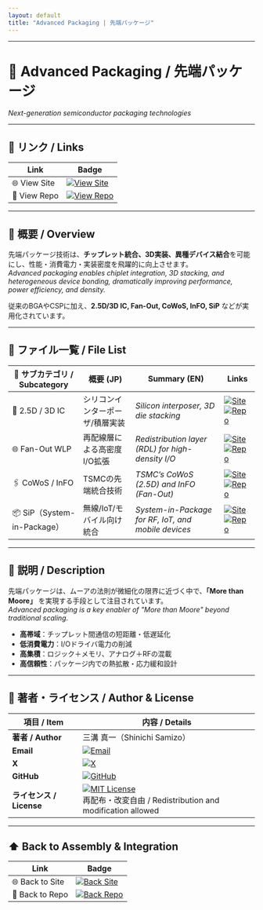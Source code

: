 ```yaml
---
layout: default
title: "Advanced Packaging | 先端パッケージ"
---
```


---

# 🧩 Advanced Packaging / 先端パッケージ
*Next-generation semiconductor packaging technologies*

---

## 🔗 リンク / Links

| Link | Badge |
|---|---|
| 🌐 View Site | [![View Site](https://img.shields.io/badge/View-Site-brightgreen?style=for-the-badge&logo=githubpages)](https://samizo-aitl.github.io/Edusemi-Plus/Assembly-Integration/Advanced-Packaging/) |
| 📂 View Repo | [![View Repo](https://img.shields.io/badge/View-Repo-blue?style=for-the-badge&logo=github)](https://github.com/Samizo-AITL/Edusemi-Plus/tree/main/Assembly-Integration/Advanced-Packaging) |

---

## 📖 概要 / Overview
先端パッケージ技術は、**チップレット統合、3D実装、異種デバイス結合**を可能にし、性能・消費電力・実装密度を飛躍的に向上させます。  
*Advanced packaging enables chiplet integration, 3D stacking, and heterogeneous device bonding, dramatically improving performance, power efficiency, and density.*  

従来のBGAやCSPに加え、**2.5D/3D IC, Fan-Out, CoWoS, InFO, SiP** などが実用化されています。  

---

## 📂 ファイル一覧 / File List

| 📘 サブカテゴリ / Subcategory | 概要 (JP) | Summary (EN) | Links |
|---|---|---|---|
| 🧱 2.5D / 3D IC | シリコンインターポーザ/積層実装 | *Silicon interposer, 3D die stacking* | [![Site](https://img.shields.io/badge/View-Site-brightgreen?style=for-the-badge&logo=githubpages)](https://samizo-aitl.github.io/Edusemi-Plus/Assembly-Integration/Advanced-Packaging/2.5D-3D-IC/) [![Repo](https://img.shields.io/badge/View-Repo-blue?style=for-the-badge&logo=github)](https://github.com/Samizo-AITL/Edusemi-Plus/blob/main/Assembly-Integration/Advanced-Packaging/2.5D-3D-IC.md) |
| 🌐 Fan-Out WLP | 再配線層による高密度I/O拡張 | *Redistribution layer (RDL) for high-density I/O* | [![Site](https://img.shields.io/badge/View-Site-brightgreen?style=for-the-badge&logo=githubpages)](https://samizo-aitl.github.io/Edusemi-Plus/Assembly-Integration/Advanced-Packaging/Fan-Out-WLP/) [![Repo](https://img.shields.io/badge/View-Repo-blue?style=for-the-badge&logo=github)](https://github.com/Samizo-AITL/Edusemi-Plus/blob/main/Assembly-Integration/Advanced-Packaging/Fan-Out-WLP.md) |
| 🖇 CoWoS / InFO | TSMCの先端統合技術 | *TSMC’s CoWoS (2.5D) and InFO (Fan-Out)* | [![Site](https://img.shields.io/badge/View-Site-brightgreen?style=for-the-badge&logo=githubpages)](https://samizo-aitl.github.io/Edusemi-Plus/Assembly-Integration/Advanced-Packaging/CoWoS-InFO/) [![Repo](https://img.shields.io/badge/View-Repo-blue?style=for-the-badge&logo=github)](https://github.com/Samizo-AITL/Edusemi-Plus/blob/main/Assembly-Integration/Advanced-Packaging/CoWoS-InFO.md) |
| 📦 SiP（System-in-Package） | 無線/IoT/モバイル向け統合 | *System-in-Package for RF, IoT, and mobile devices* | [![Site](https://img.shields.io/badge/View-Site-brightgreen?style=for-the-badge&logo=githubpages)](https://samizo-aitl.github.io/Edusemi-Plus/Assembly-Integration/Advanced-Packaging/SiP/) [![Repo](https://img.shields.io/badge/View-Repo-blue?style=for-the-badge&logo=github)](https://github.com/Samizo-AITL/Edusemi-Plus/blob/main/Assembly-Integration/Advanced-Packaging/SiP.md) |

---

## 📑 説明 / Description
先端パッケージは、ムーアの法則が微細化の限界に近づく中で、**「More than Moore」** を実現する手段として注目されています。  
*Advanced packaging is a key enabler of "More than Moore" beyond traditional scaling.*  

- **高帯域**：チップレット間通信の短距離・低遅延化  
- **低消費電力**：I/Oドライバ電力の削減  
- **高集積**：ロジック＋メモリ、アナログ＋RFの混載  
- **高信頼性**：パッケージ内での熱拡散・応力緩和設計  

---

## 👤 著者・ライセンス / Author & License

| 項目 / Item | 内容 / Details |
|---|---|
| **著者 / Author** | 三溝 真一（Shinichi Samizo） |
| **Email** | [![Email](https://img.shields.io/badge/Email-shin3t72%40gmail.com-red?style=for-the-badge&logo=gmail)](mailto:shin3t72@gmail.com) |
| **X** | [![X](https://img.shields.io/badge/X-@shin3t72-black?style=for-the-badge&logo=x)](https://x.com/shin3t72) |
| **GitHub** | [![GitHub](https://img.shields.io/badge/GitHub-Samizo--AITL-blue?style=for-the-badge&logo=github)](https://github.com/Samizo-AITL) |
| **ライセンス / License** | [![MIT License](https://img.shields.io/badge/license-MIT-blue.svg?style=for-the-badge)](LICENSE) <br> 再配布・改変自由 / Redistribution and modification allowed |

---

## ⬆️ Back to Assembly & Integration

| Link | Badge |
|---|---|
| 🌐 Back to Site | [![Back Site](https://img.shields.io/badge/⬆️%20Back-Site-brightgreen?style=for-the-badge&logo=githubpages)](https://samizo-aitl.github.io/Edusemi-Plus/Assembly-Integration/) |
| 📂 Back to Repo | [![Back Repo](https://img.shields.io/badge/⬆️%20Back-Repo-blue?style=for-the-badge&logo=github)](https://github.com/Samizo-AITL/Edusemi-Plus/tree/main/Assembly-Integration) |
